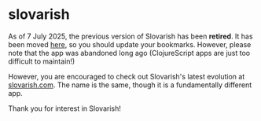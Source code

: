 # slovarish

As of 7 July 2025, the previous version of Slovarish has been **retired**. It has been moved [here](https://tabidots.github.io/slovarish-old/), so you should update your bookmarks. However, please note that the app was abandoned long ago (ClojureScript apps are just too difficult to maintain!)

However, you are encouraged to check out Slovarish's latest evolution at [slovarish.com](http://slovarish.com). The name is the same, though it is a fundamentally different app.

Thank you for interest in Slovarish!